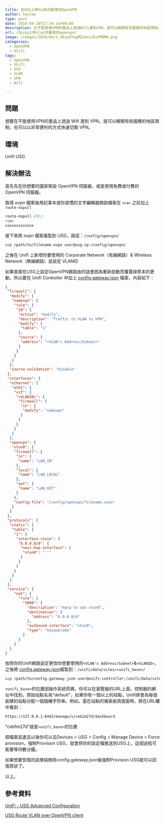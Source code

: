 ```yaml
---
title: 在USG上將VLAN流量導向OpenVPN
author: hanlee
type: post
date: 2019-04-26T17:34:14+00:00
description: 在不能使用VPN的產品上透過Wifi連到VPN，就可以解開有些服務的地區限制。
url: /在usg上將vlan流量導向openvpn/
image: /images/2019/04/1_dExpXTogMQ1mnsJKvFMOMA.png
categories:
  - OpenVPN
  - Unifi
tags:
  - OpenVPN
  - Unifi
  - USG
  - VLAN
  - VPN
  - Wifi

---
```

## 問題

想要在不能使用VPN的產品上透過 Wifi 連到 VPN，就可以解開有些服務的地區限制，也可以以非常便利的方式快速切換 VPN。

## 環境

Unifi USG

## 解決辦法

首先先在你想要的國家架設 OpenVPN 伺服器，或是使用免費或付費的 OpenVPN 伺服器。

取得 ovpn 檔案後用記事本或你習慣的文字編輯器開啟檔案在 `<ca>` 之前加上 `route-nopull`

```bash
route-nopull #加上
<ca>
xxxxxxxxxxxxx
```

接下來將 ovpn 檔案複製到 USG，路徑：`/config/openvpn/`

```bash
scp /path/to/filename.ovpn user@usg-ip:/config/openvpn/
```

之後在 Unifi 上新增你要使用的 Corporate Network（有線網路）& Wireless Network（無線網路）並設定 VLANID

如果直接在USG上設定OpenVPN跟路由的話會因為重新啟動而覆蓋掉原本的更動，所以要在 Unifi Controller 中加上 [config.gateway.json](https://help.ubnt.com/hc/en-us/articles/215458888-UniFi-USG-Advanced-Configuration) 檔案，內容如下：

```json
{
 "firewall": {
  "modify": {
   "namevpn": {
    "rule": {
     "10": {
      "action": "modify",
      "description": "Traffic to VLAN to VPN",
      "modify": {
       "table": "1"
      },
      "source": {
       "address": "<VLAN's Address/Subnet>" 
      }
     }
    }
   }
  },
  "source-validation": "disable"
 },
 "interfaces": {
  "ethernet": {
   "eth1": {
    "vif": {
     "<VLANID>": {
      "firewall": {
       "in": {
        "modify": "namevpn"
       }
      }
     }
    }
   }
  },
  "openvpn": {
   "vtun0": {
    "firewall": {
     "in": {
      "name": "LAN_IN"
     },
     "local": {
      "name": "LAN_LOCAL"
     },
     "out": {
      "name": "LAN_OUT"
     }
    },
    "config-file": "/config/openvpn/filename.ovpn"
   }
  }
 },
 "protocols": {
  "static": {
   "table": {
    "1": {
     "interface-route": {
      "0.0.0.0/0": {
       "next-hop-interface": {
        "vtun0": "''"
       }
      }
     }
    }
   }
  }
 },
 "service": {
    "nat": {
      "rule": {
        "5000": {
          "description": "masq to vpn vtun0",
          "destination": {
            "address": "0.0.0.0/0"
          },
          "outbound-interface": "vtun0",
          "type": "masquerade"
        }
      }
    }
  }
}
```

依照你的Unifi網路設定更改你想要使用的`<VLAN's Address/Subnet>`&`<VLANID>`，之後將 [config.gateway.json](https://help.ubnt.com/hc/en-us/articles/215458888-UniFi-USG-Advanced-Configuration)複製到：`/unifi/data/sites/<unifi_base>/`

```bash
scp /path/to/config.gateway.json user@unifi-controller:/unifi/data/sites/<unifi_base>/
```

`<unifi_base>`的位置因操作系統而異。你可以在瀏覽器的URL上面，控制器的網址中找到。原始站點名為"default"，如果你有一個以上的站點，Unifi將會為每個創建的站點分配一個隨機字符串。例如，當在站點的儀表板頁面面時，將在URL欄中看到：

```bash
https://127.0.0.1:8443/manage/s/ceb1m27d/dashboard
```

"ceb1m27d"就是`<unifi_base>`的位置

把檔案丟進去以後你可以去Devices > USG > Config > Manage Device > Force provision，強制Provision USG，就會把你的設定檔推送到USG上，這個過程可能要等待數分鐘。

如果想要恢復的話單純刪除config.gateway.json後強制Provision USG就可以回復原狀了。

以上。

## 參考資料

[UniFi &#8211; USG Advanced Configuration][1]

[USG Route VLAN over OpenVPN client][2]

 [1]: https://help.ubnt.com/hc/en-us/articles/215458888-UniFi-USG-Advanced-Configuration
 [2]: https://community.ui.com/t5/UniFi-Routing-Switching/USG-Route-VLAN-over-OpenVPN-client/td-p/2146180
